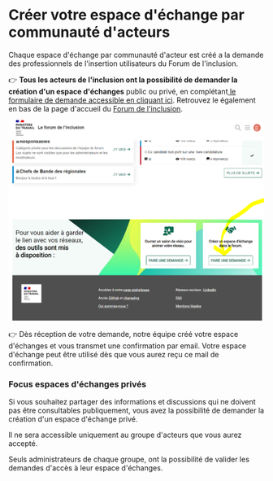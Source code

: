 # Créer votre espace d'échange par communauté d'acteurs

Chaque espace d'échange par communauté d'acteur est créé a la demande des professionnels de l'insertion utilisateurs du Forum de l'inclusion.

👉 **Tous les acteurs de l'inclusion ont la possibilité de demander la création d'un espace d'échanges** public ou privé, en complétant[ le formulaire de demande accessible en cliquant ici](https://itou.typeform.com/to/zFp8dBpD). Retrouvez le également en bas de la page d'accueil du [Forum de l'inclusion](https://forum.inclusion.beta.gouv.fr/).

![](../../.gitbook/assets/image%20%2833%29.png)



👉 Dès réception de votre demande, notre équipe créé votre espace d'échanges et vous transmet une confirmation par email. Votre espace d'échange peut être utilisé dès que vous aurez reçu ce mail de confirmation.



### Focus espaces d'échanges privés

Si vous souhaitez partager des informations et discussions qui ne doivent pas être consultables publiquement, vous avez la possibilité de demander la création d'un espace d'échange privé.

Il ne sera accessible uniquement au groupe d'acteurs que vous aurez accepté.

Seuls administrateurs de chaque groupe, ont la possibilité de valider les demandes d'accès à leur espace d'échanges.







